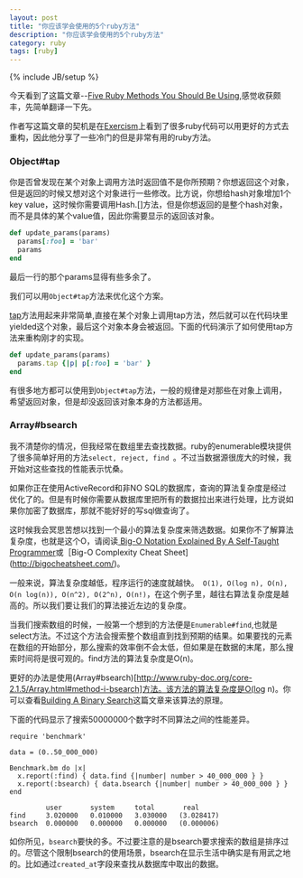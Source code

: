 ```yaml
---
layout: post
title: "你应该学会使用的5个ruby方法"
description: "你应该学会使用的5个ruby方法"
category: ruby
tags: [ruby]
---
```

{% include JB/setup %}

今天看到了这篇文章--[Five Ruby Methods You Should Be Using](https://blog.engineyard.com/2015/five-ruby-methods-you-should-be-using),感觉收获颇丰，先简单翻译一下先。

作者写这篇文章的契机是在[Exercism](http://exercism.io/)上看到了很多ruby代码可以用更好的方式去重构，因此他分享了一些冷门的但是非常有用的ruby方法。

### Object#tap

你是否曾发现在某个对象上调用方法时返回值不是你所预期？你想返回这个对象，但是返回的时候又想对这个对象进行一些修改。比方说，你想给hash对象增加1个key value，这时候你需要调用Hash.[]方法，但是你想返回的是整个hash对象，而不是具体的某个value值，因此你需要显示的返回该对象。

```ruby
def update_params(params)
  params[:foo] = 'bar'
  params
end
```
最后一行的那个params显得有些多余了。

我们可以用```Object#tap```方法来优化这个方案。

[tap](http://www.ruby-doc.org/core-2.1.5/Object.html#method-i-tap)方法用起来非常简单,直接在某个对象上调用tap方法，然后就可以在代码块里yielded这个对象，最后这个对象本身会被返回。下面的代码演示了如何使用tap方法来重构刚才的实现。

```ruby
def update_params(params)
  params.tap {|p| p[:foo] = 'bar' }
end
```

有很多地方都可以使用到```Object#tap```方法，一般的规律是对那些在对象上调用，希望返回对象，但是却没返回该对象本身的方法都适用。


### Array#bsearch

我不清楚你的情况，但我经常在数组里去查找数据。ruby的enumerable模块提供了很多简单好用的方法```select, reject, find ```。不过当数据源很庞大的时候，我开始对这些查找的性能表示忧桑。

如果你正在使用ActiveRecord和非NO SQL的数据库，查询的算法复杂度是经过优化了的。但是有时候你需要从数据库里把所有的数据拉出来进行处理，比方说如果你加密了数据库，那就不能好好的写sql做查询了。

这时候我会冥思苦想以找到一个最小的算法复杂度来筛选数据。如果你不了解算法复杂度，也就是这个O，请阅读[ Big-O Notation Explained By A Self-Taught Programmer](https://justin.abrah.ms/computer-science/big-o-notation-explained.html)或［Big-O Complexity Cheat Sheet](http://bigocheatsheet.com/)。

一般来说，算法复杂度越低，程序运行的速度就越快。``` O(1), O(log n), O(n), O(n log(n)), O(n^2), O(2^n), O(n!)```，在这个例子里，越往右算法复杂度是越高的。所以我们要让我们的算法接近左边的复杂度。

当我们搜索数组的时候，一般第一个想到的方法便是```Enumerable#find```,也就是select方法。不过这个方法会搜索整个数组直到找到预期的结果。如果要找的元素在数组的开始部分，那么搜索的效率倒不会太低，但如果是在数据的末尾，那么搜索时间将是很可观的。find方法的算法复杂度是O(n)。

更好的办法是使用(Array#bsearch)[http://www.ruby-doc.org/core-2.1.5/Array.html#method-i-bsearch]方法。该方法的算法复杂度是O(log n)。你可以查看[Building A Binary Search](http://fluxusfrequency.github.io/blog/2014/01/31/building-a-binary-search/)这篇文章来该算法的原理。

下面的代码显示了搜索50000000个数字时不同算法之间的性能差异。

```
require 'benchmark'

data = (0..50_000_000)

Benchmark.bm do |x|
  x.report(:find) { data.find {|number| number > 40_000_000 } }
  x.report(:bsearch) { data.bsearch {|number| number > 40_000_000 } }
end

         user       system     total       real
find     3.020000   0.010000   3.030000   (3.028417)
bsearch  0.000000   0.000000   0.000000   (0.000006)
```

如你所见，```bsearch```要快的多。不过要注意的是bsearch要求搜索的数组是排序过的。尽管这个限制bsearch的使用场景，bsearch在显示生活中确实是有用武之地的。比如通过```created_at```字段来查找从数据库中取出的数据。












